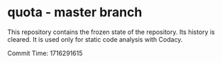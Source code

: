 # quota - master branch

This repository contains the frozen state of the repository.
Its history is cleared. It is used only for static code
analysis with Codacy.

Commit Time: 1716291615